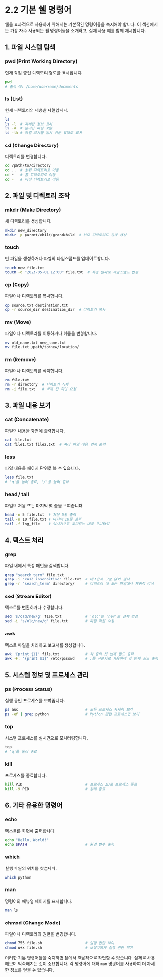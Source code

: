 # 2.2 기본 쉘 명령어

쉘을 효과적으로 사용하기 위해서는 기본적인 명령어들을 숙지해야 합니다. 이 섹션에서는 가장 자주 사용되는 쉘 명령어들을 소개하고, 실제 사용 예를 함께 제시합니다.

## 1. 파일 시스템 탐색

### pwd (Print Working Directory)
현재 작업 중인 디렉토리 경로를 표시합니다.
```bash
pwd
# 출력 예: /home/username/documents
```

### ls (List)
현재 디렉토리의 내용을 나열합니다.
```bash
ls
ls -l  # 자세한 정보 표시
ls -a  # 숨겨진 파일 포함
ls -lh # 파일 크기를 읽기 쉬운 형태로 표시
```

### cd (Change Directory)
디렉토리를 변경합니다.
```bash
cd /path/to/directory
cd ..  # 상위 디렉토리로 이동
cd ~   # 홈 디렉토리로 이동
cd -   # 이전 디렉토리로 이동
```

## 2. 파일 및 디렉토리 조작

### mkdir (Make Directory)
새 디렉토리를 생성합니다.
```bash
mkdir new_directory
mkdir -p parent/child/grandchild  # 부모 디렉토리도 함께 생성
```

### touch
빈 파일을 생성하거나 파일의 타임스탬프를 업데이트합니다.
```bash
touch new_file.txt
touch -d "2023-05-01 12:00" file.txt  # 특정 날짜로 타임스탬프 변경
```

### cp (Copy)
파일이나 디렉토리를 복사합니다.
```bash
cp source.txt destination.txt
cp -r source_dir destination_dir  # 디렉토리 복사
```

### mv (Move)
파일이나 디렉토리를 이동하거나 이름을 변경합니다.
```bash
mv old_name.txt new_name.txt
mv file.txt /path/to/new/location/
```

### rm (Remove)
파일이나 디렉토리를 삭제합니다.
```bash
rm file.txt
rm -r directory  # 디렉토리 삭제
rm -i file.txt   # 삭제 전 확인 요청
```

## 3. 파일 내용 보기

### cat (Concatenate)
파일의 내용을 화면에 출력합니다.
```bash
cat file.txt
cat file1.txt file2.txt  # 여러 파일 내용 연속 출력
```

### less
파일 내용을 페이지 단위로 볼 수 있습니다.
```bash
less file.txt
# 'q'를 눌러 종료, '/'를 눌러 검색
```

### head / tail
파일의 처음 또는 마지막 몇 줄을 보여줍니다.
```bash
head -n 5 file.txt  # 처음 5줄 출력
tail -n 10 file.txt # 마지막 10줄 출력
tail -f log_file    # 실시간으로 추가되는 내용 모니터링
```

## 4. 텍스트 처리

### grep
파일 내에서 특정 패턴을 검색합니다.
```bash
grep "search_term" file.txt
grep -i "case insensitive" file.txt  # 대소문자 구분 없이 검색
grep -r "search_term" directory/     # 디렉토리 내 모든 파일에서 재귀적 검색
```

### sed (Stream Editor)
텍스트를 변환하거나 수정합니다.
```bash
sed 's/old/new/g' file.txt           # 'old'를 'new'로 전체 변경
sed -i 's/old/new/g' file.txt        # 파일 직접 수정
```

### awk
텍스트 파일을 처리하고 보고서를 생성합니다.
```bash
awk '{print $1}' file.txt            # 각 줄의 첫 번째 필드 출력
awk -F: '{print $1}' /etc/passwd     # :를 구분자로 사용하여 첫 번째 필드 출력
```

## 5. 시스템 정보 및 프로세스 관리

### ps (Process Status)
실행 중인 프로세스를 보여줍니다.
```bash
ps aux                               # 모든 프로세스 자세히 보기
ps -ef | grep python                 # Python 관련 프로세스만 보기
```

### top
시스템 프로세스를 실시간으로 모니터링합니다.
```bash
top
# 'q'를 눌러 종료
```

### kill
프로세스를 종료합니다.
```bash
kill PID                             # 프로세스 ID로 프로세스 종료
kill -9 PID                          # 강제 종료
```

## 6. 기타 유용한 명령어

### echo
텍스트를 화면에 출력합니다.
```bash
echo "Hello, World!"
echo $PATH                           # 환경 변수 출력
```

### which
실행 파일의 위치를 찾습니다.
```bash
which python
```

### man
명령어의 매뉴얼 페이지를 표시합니다.
```bash
man ls
```

### chmod (Change Mode)
파일이나 디렉토리의 권한을 변경합니다.
```bash
chmod 755 file.sh                    # 실행 권한 부여
chmod u+x file.sh                    # 소유자에게 실행 권한 부여
```

이러한 기본 명령어들을 숙지하면 쉘에서 효율적으로 작업할 수 있습니다. 실제로 사용해보며 익숙해지는 것이 중요합니다. 각 명령어에 대해 `man` 명령어를 사용하여 더 자세한 정보를 얻을 수 있습니다.